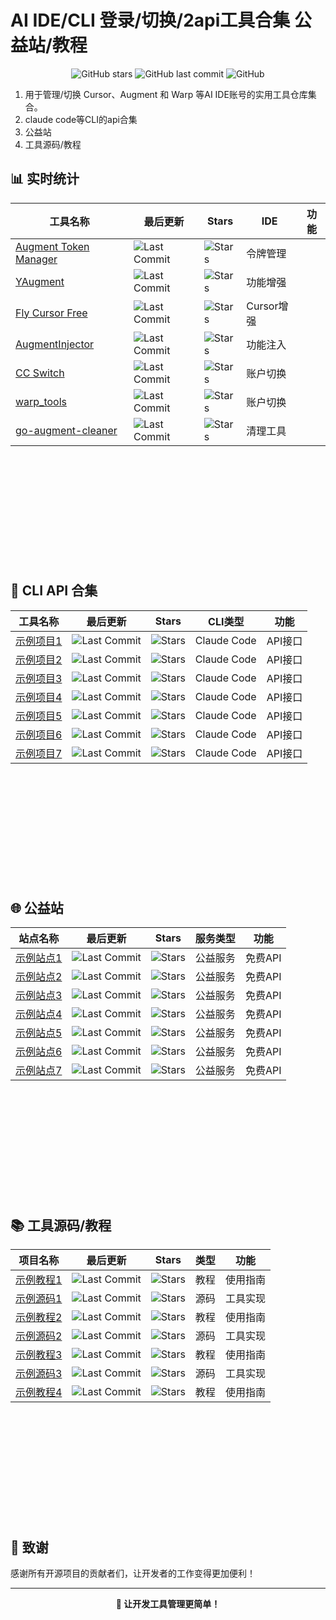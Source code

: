 # AI IDE/CLI 登录/切换/2api工具合集 公益站/教程

<div align="center">

![GitHub stars](https://img.shields.io/badge/收录项目-7个-blue?style=for-the-badge)
![GitHub last commit](https://img.shields.io/github/last-commit/kikikk/cursor_aug_warp_login_switcher?style=for-the-badge)
![GitHub](https://img.shields.io/github/license/kikikk/cursor_aug_warp_login_switcher?style=for-the-badge)

</div>

1. 用于管理/切换 Cursor、Augment 和 Warp 等AI IDE账号的实用工具仓库集合。
2. claude code等CLI的api合集
3. 公益站
4. 工具源码/教程

## 📊 实时统计

| 工具名称 | 最后更新 | Stars |   IDE   | 功能 |
|---------|---------|-------|---------|---------------------------|
| [Augment Token Manager](https://github.com/zhaochengcube/augment-token-mng) | ![Last Commit](https://img.shields.io/github/last-commit/zhaochengcube/augment-token-mng?style=flat-square) | ![Stars](https://img.shields.io/github/stars/zhaochengcube/augment-token-mng?style=flat-square) | 令牌管理 |  |
| [YAugment](https://github.com/YanCchen/YAugment) | ![Last Commit](https://img.shields.io/github/last-commit/YanCchen/YAugment?style=flat-square) | ![Stars](https://img.shields.io/github/stars/YanCchen/YAugment?style=flat-square) | 功能增强 |  |
| [Fly Cursor Free](https://github.com/liqiang-xxfy/fly-cursor-free) | ![Last Commit](https://img.shields.io/github/last-commit/liqiang-xxfy/fly-cursor-free?style=flat-square) | ![Stars](https://img.shields.io/github/stars/liqiang-xxfy/fly-cursor-free?style=flat-square) | Cursor增强 |  |
| [AugmentInjector](https://github.com/llpplplp/AugmentInjector) | ![Last Commit](https://img.shields.io/github/last-commit/llpplplp/AugmentInjector?style=flat-square&color=lightgrey) | ![Stars](https://img.shields.io/github/stars/llpplplp/AugmentInjector?style=flat-square&color=lightgrey) | 功能注入 |  |
| [CC Switch](https://github.com/farion1231/cc-switch) | ![Last Commit](https://img.shields.io/github/last-commit/farion1231/cc-switch?style=flat-square&color=lightgrey) | ![Stars](https://img.shields.io/github/stars/farion1231/cc-switch?style=flat-square&color=lightgrey) | 账户切换 |  |
| [warp_tools](https://github.com/gacjie/warp_tools) | ![Last Commit](https://img.shields.io/github/last-commit/gacjie/warp_tools?style=flat-square&color=lightgrey) | ![Stars](https://img.shields.io/github/stars/gacjie/warp_tools?style=flat-square&color=lightgrey) | 账户切换 |  |
| [go-augment-cleaner](https://github.com/yuaotian/go-augment-cleaner) | ![Last Commit](https://img.shields.io/github/last-commit/yuaotian/go-augment-cleaner?style=flat-square) | ![Stars](https://img.shields.io/github/stars/yuaotian/go-augment-cleaner?style=flat-square) | 清理工具 |  |

<br><br><br><br><br><br><br><br><br><br>

## 🔌 CLI API 合集

| 工具名称 | 最后更新 | Stars | CLI类型 | 功能 |
|---------|---------|-------|---------|---------------------------|
| [示例项目1](https://github.com/example/project1) | ![Last Commit](https://img.shields.io/github/last-commit/example/project1?style=flat-square) | ![Stars](https://img.shields.io/github/stars/example/project1?style=flat-square) | Claude Code | API接口 |
| [示例项目2](https://github.com/example/project2) | ![Last Commit](https://img.shields.io/github/last-commit/example/project2?style=flat-square) | ![Stars](https://img.shields.io/github/stars/example/project2?style=flat-square) | Claude Code | API接口 |
| [示例项目3](https://github.com/example/project3) | ![Last Commit](https://img.shields.io/github/last-commit/example/project3?style=flat-square) | ![Stars](https://img.shields.io/github/stars/example/project3?style=flat-square) | Claude Code | API接口 |
| [示例项目4](https://github.com/example/project4) | ![Last Commit](https://img.shields.io/github/last-commit/example/project4?style=flat-square) | ![Stars](https://img.shields.io/github/stars/example/project4?style=flat-square) | Claude Code | API接口 |
| [示例项目5](https://github.com/example/project5) | ![Last Commit](https://img.shields.io/github/last-commit/example/project5?style=flat-square) | ![Stars](https://img.shields.io/github/stars/example/project5?style=flat-square) | Claude Code | API接口 |
| [示例项目6](https://github.com/example/project6) | ![Last Commit](https://img.shields.io/github/last-commit/example/project6?style=flat-square) | ![Stars](https://img.shields.io/github/stars/example/project6?style=flat-square) | Claude Code | API接口 |
| [示例项目7](https://github.com/example/project7) | ![Last Commit](https://img.shields.io/github/last-commit/example/project7?style=flat-square) | ![Stars](https://img.shields.io/github/stars/example/project7?style=flat-square) | Claude Code | API接口 |

<br><br><br><br><br><br><br><br><br><br>

## 🌐 公益站

| 站点名称 | 最后更新 | Stars | 服务类型 | 功能 |
|---------|---------|-------|---------|---------------------------|
| [示例站点1](https://github.com/example/site1) | ![Last Commit](https://img.shields.io/github/last-commit/example/site1?style=flat-square) | ![Stars](https://img.shields.io/github/stars/example/site1?style=flat-square) | 公益服务 | 免费API |
| [示例站点2](https://github.com/example/site2) | ![Last Commit](https://img.shields.io/github/last-commit/example/site2?style=flat-square) | ![Stars](https://img.shields.io/github/stars/example/site2?style=flat-square) | 公益服务 | 免费API |
| [示例站点3](https://github.com/example/site3) | ![Last Commit](https://img.shields.io/github/last-commit/example/site3?style=flat-square) | ![Stars](https://img.shields.io/github/stars/example/site3?style=flat-square) | 公益服务 | 免费API |
| [示例站点4](https://github.com/example/site4) | ![Last Commit](https://img.shields.io/github/last-commit/example/site4?style=flat-square) | ![Stars](https://img.shields.io/github/stars/example/site4?style=flat-square) | 公益服务 | 免费API |
| [示例站点5](https://github.com/example/site5) | ![Last Commit](https://img.shields.io/github/last-commit/example/site5?style=flat-square) | ![Stars](https://img.shields.io/github/stars/example/site5?style=flat-square) | 公益服务 | 免费API |
| [示例站点6](https://github.com/example/site6) | ![Last Commit](https://img.shields.io/github/last-commit/example/site6?style=flat-square) | ![Stars](https://img.shields.io/github/stars/example/site6?style=flat-square) | 公益服务 | 免费API |
| [示例站点7](https://github.com/example/site7) | ![Last Commit](https://img.shields.io/github/last-commit/example/site7?style=flat-square) | ![Stars](https://img.shields.io/github/stars/example/site7?style=flat-square) | 公益服务 | 免费API |

<br><br><br><br><br><br><br><br><br><br>

## 📚 工具源码/教程

| 项目名称 | 最后更新 | Stars | 类型 | 功能 |
|---------|---------|-------|---------|---------------------------|
| [示例教程1](https://github.com/example/tutorial1) | ![Last Commit](https://img.shields.io/github/last-commit/example/tutorial1?style=flat-square) | ![Stars](https://img.shields.io/github/stars/example/tutorial1?style=flat-square) | 教程 | 使用指南 |
| [示例源码1](https://github.com/example/source1) | ![Last Commit](https://img.shields.io/github/last-commit/example/source1?style=flat-square) | ![Stars](https://img.shields.io/github/stars/example/source1?style=flat-square) | 源码 | 工具实现 |
| [示例教程2](https://github.com/example/tutorial2) | ![Last Commit](https://img.shields.io/github/last-commit/example/tutorial2?style=flat-square) | ![Stars](https://img.shields.io/github/stars/example/tutorial2?style=flat-square) | 教程 | 使用指南 |
| [示例源码2](https://github.com/example/source2) | ![Last Commit](https://img.shields.io/github/last-commit/example/source2?style=flat-square) | ![Stars](https://img.shields.io/github/stars/example/source2?style=flat-square) | 源码 | 工具实现 |
| [示例教程3](https://github.com/example/tutorial3) | ![Last Commit](https://img.shields.io/github/last-commit/example/tutorial3?style=flat-square) | ![Stars](https://img.shields.io/github/stars/example/tutorial3?style=flat-square) | 教程 | 使用指南 |
| [示例源码3](https://github.com/example/source3) | ![Last Commit](https://img.shields.io/github/last-commit/example/source3?style=flat-square) | ![Stars](https://img.shields.io/github/stars/example/source3?style=flat-square) | 源码 | 工具实现 |
| [示例教程4](https://github.com/example/tutorial4) | ![Last Commit](https://img.shields.io/github/last-commit/example/tutorial4?style=flat-square) | ![Stars](https://img.shields.io/github/stars/example/tutorial4?style=flat-square) | 教程 | 使用指南 |

<br><br><br><br><br><br><br><br><br><br>

## 🙏 致谢

感谢所有开源项目的贡献者们，让开发者的工作变得更加便利！

---

<div align="center">
  <strong>🚀 让开发工具管理更简单！</strong>
</div>


